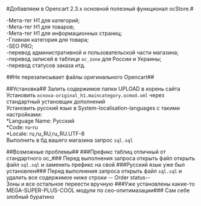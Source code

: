 #Добавляем в Opencart 2.3.x основной полезный функционал ocStore.#

-Мета-тег H1 для категорий;  
-Мета-тег H1 для товаров;  
-Мета-тег H1 для информационных страниц;  
-Главная категория для товара;  
-SEO PRO;  
-перевод административной и пользовательской части магазина;  
-перевод записей в таблице `oc_zone` для России и Украины;  
-перевод статусов заказа итд.  

##Не перезаписывает файлы оригинального Opencart##

##Установка##
Залить содержимое папки UPLOAD в корень сайта  
Установить `ocnova-original_h1.maincategory.ocmod.xml` через стандартный установщик дополнений  
Установить русский язык в System-localisation-languages с такими настройками:  
  *Language Name: Русский  
  *Code: ru-ru  
  *Locale: ru,ru_RU,ru_RU.UTF-8  
Выполнить в бд вашего магазина запрос `sql.sql`  

##Возможные проблемы##
###Префикс таблиц отличный от стандартного oc_###
Перед выполнения запроса открыть файл открыть файл `sql.sql` и заменить префикс на свой
###Русский язык уже был установлен###
Перед выполнения запроса открыть файл `sql.sql` и удалить все содержимое ниже строки -- Order status--  
Зоны и все остальное переести вручную
###Уже установлены какие-то MEGA-SUPER-PLUS-COOL модули по сео-опитимазации###
Сам себе злобный буратино
